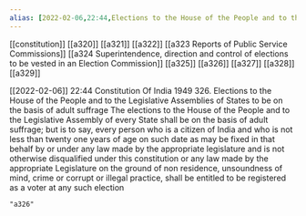 ```yaml
---
alias: [2022-02-06,22:44,Elections to the House of the People and to the Legislative Assemblies of States to be on the basis of adult suffrage]
---
```

[[constitution]] [[a320]] [[a321]] [[a322]] [[a323 Reports of Public Service Commissions]] [[a324 Superintendence, direction and control of elections to be vested in an Election Commission]] [[a325]] [[a326]] [[a327]] [[a328]] [[a329]]

[[2022-02-06]] 22:44
Constitution Of India 1949
326. Elections to the House of the People and to the Legislative Assemblies of States to be on the basis of adult suffrage The elections to the House of the People and to the Legislative Assembly of every State shall be on the basis of adult suffrage; but is to say, every person who is a citizen of India and who is not less than twenty one years of age on such date as may be fixed in that behalf by or under any law made by the appropriate legislature and is not otherwise disqualified under this constitution or any law made by the appropriate Legislature on the ground of non residence, unsoundness of mind, crime or corrupt or illegal practice, shall be entitled to be registered as a voter at any such election
```query
"a326"
```